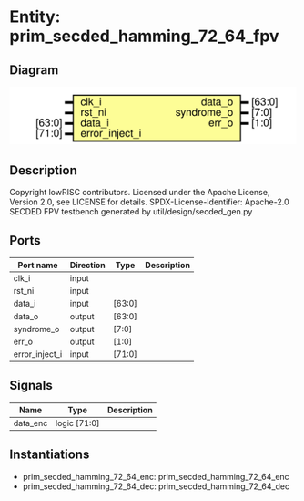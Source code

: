 # Entity: prim_secded_hamming_72_64_fpv

## Diagram

![Diagram](prim_secded_hamming_72_64_fpv.svg "Diagram")
## Description

Copyright lowRISC contributors.
 Licensed under the Apache License, Version 2.0, see LICENSE for details.
 SPDX-License-Identifier: Apache-2.0
 SECDED FPV testbench generated by util/design/secded_gen.py
 
## Ports

| Port name      | Direction | Type   | Description |
| -------------- | --------- | ------ | ----------- |
| clk_i          | input     |        |             |
| rst_ni         | input     |        |             |
| data_i         | input     | [63:0] |             |
| data_o         | output    | [63:0] |             |
| syndrome_o     | output    | [7:0]  |             |
| err_o          | output    | [1:0]  |             |
| error_inject_i | input     | [71:0] |             |
## Signals

| Name     | Type         | Description |
| -------- | ------------ | ----------- |
| data_enc | logic [71:0] |             |
## Instantiations

- prim_secded_hamming_72_64_enc: prim_secded_hamming_72_64_enc
- prim_secded_hamming_72_64_dec: prim_secded_hamming_72_64_dec
